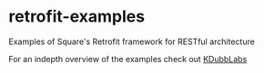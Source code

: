 retrofit-examples
=================

Examples of Square's Retrofit framework for RESTful architecture

For an indepth overview of the examples check out <a href="http://kdubblabs.com/java/retrofit-by-square/">KDubbLabs</a>
